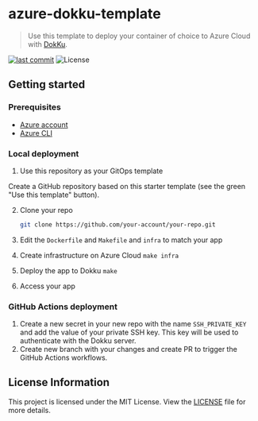 # azure-dokku-template

> Use this template to deploy your container of choice to Azure Cloud with [DokKu](https://dokku.com/docs/deployment/application-deployment/).

[![last commit](https://img.shields.io/github/last-commit/atrakic/azure-dokku-template)](https://github.com/atrakic/azure-dokku-template/commits/)
![License](https://img.shields.io/github/license/atrakic/azure-dokku-template)


## Getting started

### Prerequisites
- [Azure account](https://azure.microsoft.com/en-us/free/)
- [Azure CLI](https://docs.microsoft.com/en-us/cli/azure/install-azure-cli)

### Local deployment

1. Use this repository as your GitOps template

Create a GitHub repository based on this starter template (see the green "Use this template" button).


2. Clone your repo
   ```sh
   git clone https://github.com/your-account/your-repo.git
   ```

3. Edit the `Dockerfile` and `Makefile` and `infra` to match your app


4. Create infrastructure on Azure Cloud
   ```make infra ```


5. Deploy the app to Dokku
   ```make ```

6. Access your app

### GitHub Actions deployment

1. Create a new secret in your new repo with the name `SSH_PRIVATE_KEY` and add the value of your private SSH key. This key will be used to authenticate with the Dokku server.
2. Create new branch with your changes and create PR to trigger the GitHub Actions workflows.

## License Information
This project is licensed under the MIT License. View the [LICENSE](LICENSE) file for more details.
